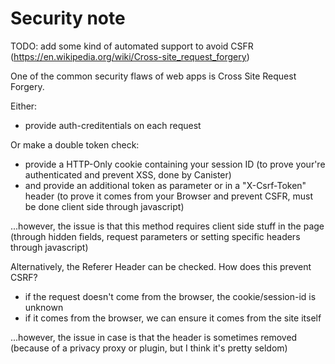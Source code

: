 Security note
=============

TODO: add some kind of automated support to avoid CSFR (https://en.wikipedia.org/wiki/Cross-site_request_forgery)

One of the common security flaws of web apps is Cross Site Request Forgery.

Either:
- provide auth-creditentials on each request

Or make a double token check:
- provide a HTTP-Only cookie containing your session ID (to prove your're authenticated and prevent XSS, done by Canister)
- and provide an additional token as parameter or in a "X-Csrf-Token" header (to prove it comes from your Browser and prevent CSFR, must be done client side through javascript)

...however, the issue is that this method requires client side stuff in the page (through hidden fields, request parameters or setting specific headers through javascript)

Alternatively, the Referer Header can be checked.
How does this prevent CSRF?
- if the request doesn't come from the browser, the cookie/session-id is unknown
- if it comes from the browser, we can ensure it comes from the site itself
 
...however, the issue in case is that the header is sometimes removed (because of a privacy proxy or plugin, but I think it's pretty seldom)


